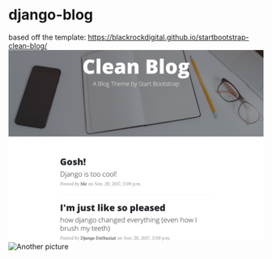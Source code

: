 # django-blog
based off the template: https://blackrockdigital.github.io/startbootstrap-clean-blog/
![A picture](/screenshots/img0.png?raw=tre)
![Another picture](/screenshots/img1.png?raw=true)
